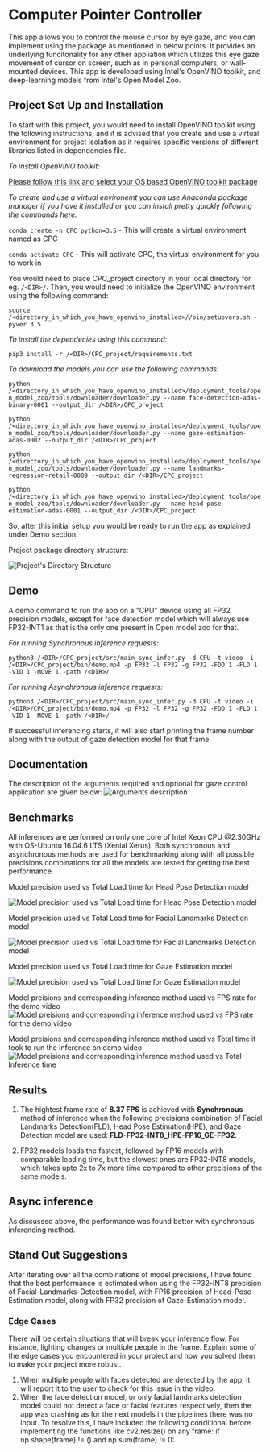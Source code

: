 # Computer Pointer Controller
This app allows you to control the mouse cursor by eye gaze, and you can implement using the package as mentioned in below points. It provides an underlying funcitonality for any other appliation which utilizes this eye gaze movement of cursor on screen, such as in personal computers, or wall-mounted devices. This app is developed using Intel's OpenVINO toolkit, and deep-learning models from Intel's Open Model Zoo.

## Project Set Up and Installation
To start with this project, you would need to install OpenVINO toolkit using the following instructions, and it is advised that you create and use a virtual environment for project isolation as it requires specific versions of different libraries listed in dependencies file.

_To install OpenVINO toolkit:_

[Please follow this link and select your OS based OpenVINO toolkit package](https://docs.openvinotoolkit.org/2020.1/index.html)

_To create and use a virtual environemt you can use Anaconda package manager if you have it installed or you can install pretty quickly following the commands [here](https://docs.anaconda.com/anaconda/install/):_

`conda create -n CPC python=3.5` - This will create a virtual environment named as CPC

`conda activate CPC` - This will activate CPC, the virtual environment for you to work in

You would need to place CPC_project directory in your local directory for eg. `/<DIR>/`. Then, you would need to initialize the OpenVINO environment using the following command:

`source /<directory_in_which_you_have_openvino_installed>//bin/setupvars.sh -pyver 3.5`

_To install the dependecies using this command:_

`pip3 install -r /<DIR>/CPC_project/requirements.txt`

_To download the models you can use the following commands:_

```python /<directory_in_which_you_have_openvino_installed>/deployment_tools/open_model_zoo/tools/downloader/downloader.py --name face-detection-adas-binary-0001 --output_dir /<DIR>/CPC_project```

```python /<directory_in_which_you_have_openvino_installed>/deployment_tools/open_model_zoo/tools/downloader/downloader.py --name gaze-estimation-adas-0002 --output_dir /<DIR>/CPC_project```

```python /<directory_in_which_you_have_openvino_installed>/deployment_tools/open_model_zoo/tools/downloader/downloader.py --name landmarks-regression-retail-0009 --output_dir /<DIR>/CPC_project```

```python /<directory_in_which_you_have_openvino_installed>/deployment_tools/open_model_zoo/tools/downloader/downloader.py --name head-pose-estimation-adas-0001 --output_dir /<DIR>/CPC_project```

So, after this initial setup you would be ready to run the app as explained under Demo section.

Project package directory structure:

![Project's Directory Structure](./results_testing/dir_structure.JPG)

## Demo
A demo command to run the app on a "CPU" device using all FP32 precision models, except for face detection model which will always use FP32-INT1 as that is the only one present in Open model zoo for that.

_For running Synchronous inference requests:_

```python3 /<DIR>/CPC_project/src/main_sync_infer.py -d CPU -t video -i /<DIR>/CPC_project/bin/demo.mp4 -p FP32 -l FP32 -g FP32 -FDO 1 -FLD 1 -VID 1 -MOVE 1 -path /<DIR>/```
    
_For running Asynchronous inference requests:_

```python3 /<DIR>/CPC_project/src/main_sync_infer.py -d CPU -t video -i /<DIR>/CPC_project/bin/demo.mp4 -p FP32 -l FP32 -g FP32 -FDO 1 -FLD 1 -VID 1 -MOVE 1 -path /<DIR>/```
    
If successful inferencing starts, it will also start printing the frame number along with the output of gaze detection model for that frame.

## Documentation
The description of the arguments required and optional for gaze control application are given below:
![Arguments description](./results_testing/app_arguments.JPG)

## Benchmarks
All inferences are performed on only one core of Intel Xeon CPU @2.30GHz with OS-Ubuntu 16.04.6 LTS (Xenial Xerus).
Both synchronous and asynchronous methods are used for benchmarking along with all possible precisions combinations for all the models are tested for getting the best performance.

Model precision used vs Total Load time for Head Pose Detection model

![Model precision used vs Total Load time for Head Pose Detection model](./results_testing/total_lt_hpe.jpeg)

Model precision used vs Total Load time for Facial Landmarks Detection model

![Model precision used vs Total Load time for Facial Landmarks Detection model](./results_testing/total_lt_fld.jpeg)

Model precision used vs Total Load time for Gaze Estimation model

![Model precision used vs Total Load time for Gaze Estimation model](./results_testing/total_lt_ge.jpeg)

Model preisions and corresponding inference method used vs FPS rate for the demo video
![Model preisions and corresponding inference method used vs FPS rate for the demo video](./results_testing/fps_avg_sync_vs_async.jpeg)

Model preisions and corresponding inference method used vs Total time it took to run the inference on demo video
![Model preisions and corresponding inference method used vs Total Inference time](./results_testing/total_inference_time_sync_vs_async.jpeg)

## Results
1. The hightest frame rate of **8.37 FPS** is achieved with **Synchronous** method of inference when the following precisions combination of Facial Landmarks Detection(FLD), Head Pose Estimation(HPE), and Gaze Detection model are used: **FLD-FP32-INT8_HPE-FP16_GE-FP32**.

2. FP32 models loads the fastest, followed by FP16 models with comparable loading time, but the slowest ones are FP32-INT8 models, which takes upto 2x to 7x more time compared to other precisions of the same models.

## Async inference
As discussed above, the performance was found better with synchronous inferencing method.

## Stand Out Suggestions
After iterating over all the combinations of model precisions, I have found that the best performance is estimated when using the FP32-INT8 precision of Facial-Landmarks-Detection model, with FP16 precision of Head-Pose-Estimation model, along with FP32 precision of Gaze-Estimation model.

### Edge Cases
There will be certain situations that will break your inference flow. For instance, lighting changes or multiple people in the frame. Explain some of the edge cases you encountered in your project and how you solved them to make your project more robust.
1. When multiple people with faces detected are detected by the app, it will report it to the user to check for this issue in the video.
2. When the face detection model, or only facial landmarks detection model could not detect a face or facial features respectively, then the app was crashing as for the next models in the pipelines there was no input. 
To resolve this,  I have included the following conditional before implementing the functions like cv2.resize() on any frame:
if np.shape(frame) != () and np.sum(frame) != 0:
